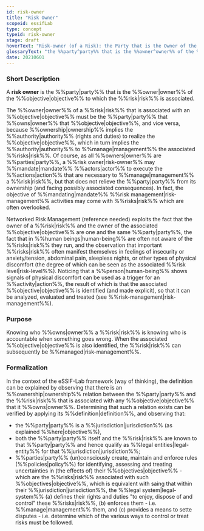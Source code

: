 ```yaml
---
id: risk-owner
title: "Risk Owner"
scopeid: essifLab
type: concept
typeid: risk-owner
stage: draft
hoverText: "Risk-owner (of a Risk): the Party that is the Owner of the Objective to which the Risk is associated."
glossaryText: "the %%party^party%% that is the %%owner^owner%% of the %%objective^objective%% to which a %%risk^risk%% is associated."
date: 20210601
---
```


### Short Description
A **risk owner** is the %%party|party%% that is the %%owner|owner%% of the %%objective|objective%% to which the %%risk|risk%% is associated.

The %%owner|owner%% of a %%risk|risk%% that is associated with an %%objective|objective%% must be the %%party|party%% that %%owns|owner%% that %%objective|objective%%, and vice versa, because %%ownership|ownership%% implies the %%authority|authority%% (rights and duties) to realize the %%objective|objective%%, which in turn implies the %%authority|authority%% to %%manage|management%% the associated %%risks|risk%%. Of course, as all %%owners|owner%% are %%parties|party%%, a %%risk owner|risk-owner%% may %%mandate|mandate%% %%actors|actor%% to execute the %%actions|action%% that are necessary to %%manage|management%% a %%risk|risk%%, but that does not relieve the %%party|party%% from its ownership (and facing possibly associated consequences). In fact, the objective of %%mandating|mandate%% %%risk management|risk-management%% activities may come with %%risks|risk%% which are often overlooked.

Networked Risk Management (reference needed) exploits the fact that the owner of a %%risk|risk%% and the owner of the associated %%objective|objective%% are one and the same %%party|party%%, the fact that in %%human beings|human-being%% are often not aware of the %%risks|risk%% they run, and the observation that important %%risks|risk%% often manifest themselves in feelings of insecurity or anxiety/tension, abdominal pain, sleepless nights, or other types of physical discomfort (the degree of which can be seen as the associated %%risk level|risk-level%%). Noticing that a %%person|human-being%% shows signals of physical discomfort can be used as a trigger for an %%activity|action%%, the result of which is that the associated %%objective|objective%% is identified (and made explicit), so that it can be analyzed, evaluated and treated (see %%risk-management|risk-management%%).

### Purpose
Knowing who %%owns|owner%% a %%risk|risk%% is knowing who is accountable when something goes wrong. When the associated %%objective|objective%% is also identified, the %%risk|risk%% can subsequently be %%managed|risk-management%%.

### Formalization

In the context of the eSSIF-Lab framework (way of thinking), the definition can be explained by observing that there is an %%ownership|ownership%% relation between the %%party|party%% and the %%risk|risk%% that is associated with any %%objective|objective%% that it %%owns|owner%%. Determining that such a relation exists can be verified by applying its %%definition|definition%%, and observing that:
  - the %%party|party%% is a %%jurisdiction|jurisdiction%% (as explained %%here|objective%%),
  - both the %%party|party%% itself and the %%risk|risk%% are known to that %%party|party%% and hence qualify as %%legal entities|legal-entity%% for that %%jurisdiction|jurisdiction%%;
  - %%parties|party%% (un)consciously create, maintain and enforce rules (%%policies|policy%%) for identifying, assessing and treating uncertainties in (the effects of) their %%objectives|objective%% - which are the %%risks|risk%% associated with such %%objectives|objective%%, which is equivalent with saing that within their %%jurisdiction|jurisdiction%%, the %%legal system|legal-system%% (a) defines their rights and duties "to enjoy, dispose of and control" these %%risks|risk%%, (b) enforces them - i.e. %%manage|management%% them, and (c) provides a means to sette disputes - i.e. determine which of the various ways to control or treat risks must be followed.